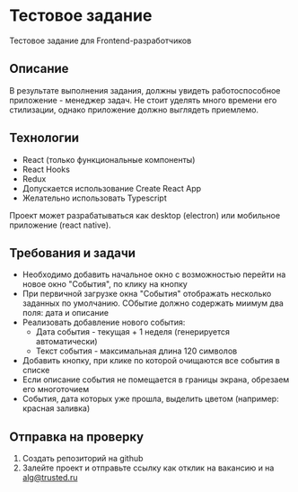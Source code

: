 # Тестовое задание
Тестовое задание для Frontend-разработчиков

## Описание
В результате выполнения задания, должны увидеть работоспособное приложение - менеджер задач.
Не стоит уделять много времени его стилизации, однако приложение должно выглядеть приемлемо.

## Технологии
- React (только функциональные компоненты)
- React Hooks
- Redux
- Допускается использование Create React App
- Желательно использовать Typescript

Проект может разрабатываться как desktop (electron) или мобильное приложение (react native).

## Требования и задачи
- Необходимо добавить начальное окно с возможностью перейти на новое окно "События", по клику на кнопку
- При первичной загрузке окна "События" отображать несколько заданных по умолчанию. СОбытие должно содержать миимум два поля: дата и описание
- Реализовать добавление нового события:
  * Дата события - текущая + 1 неделя (генерируется автоматически)
  * Текст события - максимальная длина 120 символов
- Добавить кнопку, при клике по которой очищаются все события в списке
- Если описание события не помещается в границы экрана, обрезаем его многоточием
- События, дата которых уже прошла, выделить цветом (например: красная заливка)

## Отправка на проверку

1. Создать репозиторий на github
2. Залейте проект и отправьте ссылку как отклик на вакансию и на alg@trusted.ru
